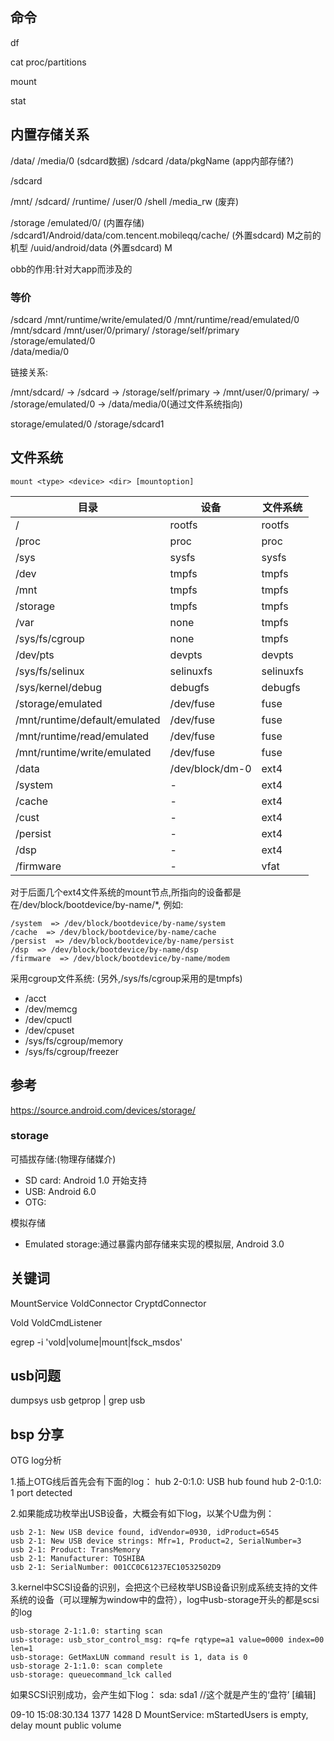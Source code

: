 ## 命令

df

cat proc/partitions  

mount

stat <file>

## 内置存储关系


/data/
    /media/0  (sdcard数据)
    /sdcard
    /data/pkgName  (app内部存储?)

/sdcard

/mnt/
    /sdcard/
    /runtime/
    /user/0
    /shell
    /media_rw (废弃)


/storage
    /emulated/0/  (内置存储)
    /sdcard1/Android/data/com.tencent.mobileqq/cache/ (外置sdcard) M之前的机型
    /uuid/android/data (外置sdcard) M

obb的作用:针对大app而涉及的

### 等价

/sdcard
/mnt/runtime/write/emulated/0
/mnt/runtime/read/emulated/0
/mnt/sdcard
/mnt/user/0/primary/
/storage/self/primary
/storage/emulated/0  
/data/media/0


链接关系:

/mnt/sdcard/ -> /sdcard  -> /storage/self/primary -> /mnt/user/0/primary/
-> /storage/emulated/0 -> /data/media/0(通过文件系统指向)


storage/emulated/0
/storage/sdcard1

## 文件系统

    mount <type> <device> <dir> [mountoption]

|目录|设备|文件系统|
|---|---|---|
|/|rootfs|rootfs|
|/proc|proc|proc|Vold
|/sys|sysfs|sysfs|
|/dev|tmpfs|tmpfs|
|/mnt |tmpfs|tmpfs|
|/storage|tmpfs|tmpfs|
|/var|none|tmpfs|
|/sys/fs/cgroup|none|tmpfs|
|/dev/pts|devpts|devpts
|/sys/fs/selinux|selinuxfs|selinuxfs|
|/sys/kernel/debug|debugfs|debugfs
|/storage/emulated|/dev/fuse|fuse|
|/mnt/runtime/default/emulated|/dev/fuse|fuse|
|/mnt/runtime/read/emulated|/dev/fuse|fuse|
|/mnt/runtime/write/emulated|/dev/fuse|fuse|
|/data|/dev/block/dm-0|ext4|
|/system|-|ext4|
|/cache|-|ext4|
|/cust|-|ext4|
|/persist|-|ext4|
|/dsp|-|ext4|
|/firmware|-|vfat|

对于后面几个ext4文件系统的mount节点,所指向的设备都是在/dev/block/bootdevice/by-name/*, 例如:

    /system  => /dev/block/bootdevice/by-name/system
    /cache  => /dev/block/bootdevice/by-name/cache
    /persist  => /dev/block/bootdevice/by-name/persist
    /dsp  => /dev/block/bootdevice/by-name/dsp
    /firmware  => /dev/block/bootdevice/by-name/modem


采用cgroup文件系统: (另外,/sys/fs/cgroup采用的是tmpfs)

- /acct
- /dev/memcg
- /dev/cpuctl
- /dev/cpuset
- /sys/fs/cgroup/memory
- /sys/fs/cgroup/freezer


## 参考

https://source.android.com/devices/storage/

### storage

可插拔存储:(物理存储媒介)
- SD card: Android 1.0 开始支持
- USB: Android 6.0
- OTG:

模拟存储
-  Emulated storage:通过暴露内部存储来实现的模拟层, Android 3.0

## 关键词


MountService
VoldConnector
CryptdConnector

Vold
VoldCmdListener


egrep -i 'vold|volume|mount|fsck_msdos'


## usb问题

dumpsys usb
getprop | grep usb


## bsp 分享

OTG log分析

1.插上OTG线后首先会有下面的log：
    hub 2-0:1.0: USB hub found
    hub 2-0:1.0: 1 port detected

2.如果能成功枚举出USB设备，大概会有如下log，以某个U盘为例：

    usb 2-1: New USB device found, idVendor=0930, idProduct=6545
    usb 2-1: New USB device strings: Mfr=1, Product=2, SerialNumber=3
    usb 2-1: Product: TransMemory
    usb 2-1: Manufacturer: TOSHIBA
    usb 2-1: SerialNumber: 001CC0C61237EC10532502D9

3.kernel中SCSI设备的识别，会把这个已经枚举USB设备识别成系统支持的文件系统的设备（可以理解为window中的盘符），log中usb-storage开头的都是scsi的log

    usb-storage 2-1:1.0: starting scan
    usb-storage: usb_stor_control_msg: rq=fe rqtype=a1 value=0000 index=00 len=1
    usb-storage: GetMaxLUN command result is 1, data is 0
    usb-storage 2-1:1.0: scan complete
    usb-storage: queuecommand_lck called

如果SCSI识别成功，会产生如下log： sda: sda1 //这个就是产生的‘盘符’
[编辑]





09-10 15:08:30.134  1377  1428 D MountService: mStartedUsers is empty, delay mount public volume
